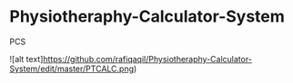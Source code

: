 # Physiotheraphy-Calculator-System
PCS



![alt text]https://github.com/rafiqaqil/Physiotheraphy-Calculator-System/edit/master/PTCALC.png)
